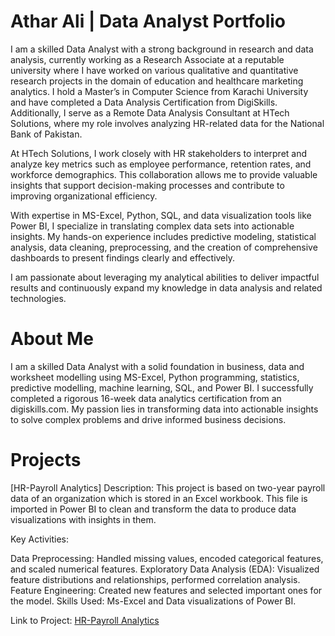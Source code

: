 # Athar Ali | Data Analyst Portfolio

I am a skilled Data Analyst with a strong background in research and data analysis, currently working as a Research Associate at a reputable university where I have worked on various qualitative and quantitative research projects in the domain of education and healthcare marketing analytics. I hold a Master’s in Computer Science from Karachi University and have completed a Data Analysis Certification from DigiSkills. Additionally, I serve as a Remote Data Analysis Consultant at HTech Solutions, where my role involves analyzing HR-related data for the National Bank of Pakistan.

At HTech Solutions, I work closely with HR stakeholders to interpret and analyze key metrics such as employee performance, retention rates, and workforce demographics. This collaboration allows me to provide valuable insights that support decision-making processes and contribute to improving organizational efficiency.

With expertise in MS-Excel, Python, SQL, and data visualization tools like Power BI, I specialize in translating complex data sets into actionable insights. My hands-on experience includes predictive modeling, statistical analysis, data cleaning, preprocessing, and the creation of comprehensive dashboards to present findings clearly and effectively.

I am passionate about leveraging my analytical abilities to deliver impactful results and continuously expand my knowledge in data analysis and related technologies.

# About Me
I am a skilled Data Analyst with a solid foundation in business, data and worksheet modelling using MS-Excel, Python programming, statistics, predictive modelling, machine learning, SQL, and Power BI. I successfully completed a rigorous 16-week data analytics certification from an digiskills.com. My passion lies in transforming data into actionable insights to solve complex problems and drive informed business decisions.

# Projects
[HR-Payroll Analytics]
Description: This project is based on two-year payroll data of an organization which is stored in an Excel workbook. This file is imported in Power BI to clean and transform the data to produce data visualizations with insights in them.

Key Activities:

Data Preprocessing: Handled missing values, encoded categorical features, and scaled numerical features.
Exploratory Data Analysis (EDA): Visualized feature distributions and relationships, performed correlation analysis.
Feature Engineering: Created new features and selected important ones for the model.
Skills Used: Ms-Excel and Data visualizations of Power BI.

Link to Project: [HR-Payroll Analytics](https://github.com/AtharsHub/Portfolio/tree/main/Project1)
